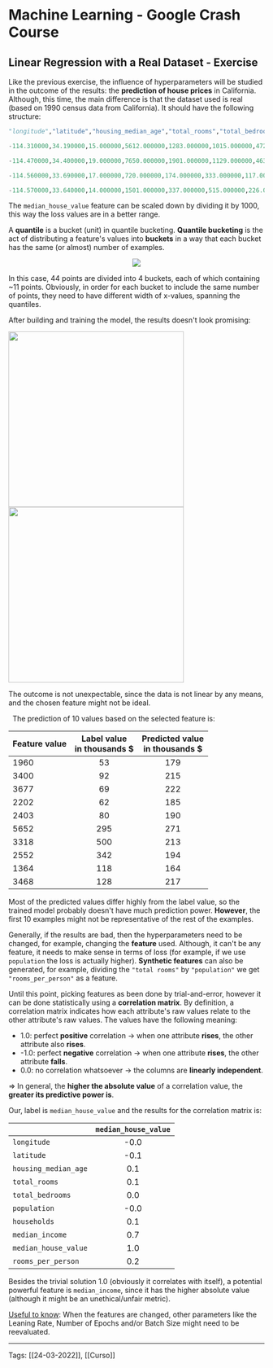 # Machine Learning - Google Crash Course
## Linear Regression with a Real Dataset - Exercise
Like the previous exercise, the influence of hyperparameters will be studied in the outcome of the results: the **prediction of house prices** in California. Although, this time, the main difference is that the dataset used is real (based on 1990 census data from California). It should have the following structure:
```py
"longitude","latitude","housing_median_age","total_rooms","total_bedrooms","population","households","median_income","median_house_value"

-114.310000,34.190000,15.000000,5612.000000,1283.000000,1015.000000,472.000000,1.493600,66900.000000

-114.470000,34.400000,19.000000,7650.000000,1901.000000,1129.000000,463.000000,1.820000,80100.000000

-114.560000,33.690000,17.000000,720.000000,174.000000,333.000000,117.000000,1.650900,85700.000000

-114.570000,33.640000,14.000000,1501.000000,337.000000,515.000000,226.000000,3.191700,73400.000000
```

The `median_house_value` feature can be scaled down by dividing it by 1000, this way the loss values are in a better range. 

A **quantile** is a bucket (unit) in quantile bucketing. **Quantile bucketing** is the act of distributing a feature's values into **buckets** in a way that each bucket has the same (or almost) number of examples.

<p align="center">
	<img src="https://developers.google.com/machine-learning/glossary/images/QuantileBucketing.svg">
</p>
In this case, 44 points are divided into 4 buckets, each of which containing ~11 points. Obviously, in order for each bucket to include the same number of points, they need to have different width of x-values, spanning the quantiles.

After building and training the model, the results doesn't look promising:
<p float="left">
	<img src="https://i.ibb.co/J5c1gW8/download.png" width=345>
	<img src="https://i.ibb.co/qkQ2T3k/download.png" width=345>
</p>
The outcome is not unexpectable, since the data is not linear by any means, and the chosen feature might not be ideal.

&nbsp;
 The prediction of 10 values based on the selected feature is:
 
|Feature value| Label value <br>in thousands \$|Predicted value <br>in thousands \$|
|----         |:----:                          |:----:                             |
|1960         |53                              |179                                |
|3400         |92                              |215                                |
|3677         |69                              |222                                |
|2202         |62                              |185                                |
|2403         |80                              |190                                |
|5652         |295                             |271                                |
|3318         |500                             |213                                |
|2552         |342                             |194                                |
|1364         |118                             |164                                |
|3468         |128                             |217                                |

Most of the predicted values differ highly from the label value, so the trained model probably doesn't have much prediction power. **However**, the first 10 examples might not be representative of the rest of the examples. 

Generally, if the results are bad, then the hyperparameters need to be changed, for example, changing the **feature** used. Although, it can't be any feature, it needs to make sense in terms of loss (for example, if we use `population` the loss is actually higher). **Synthetic features** can also be generated, for example, dividing the `"total rooms"` by `"population"` we get `"rooms_per_person"` as a feature.

Until this point, picking features as been done by trial-and-error, however it can be done statistically using a **correlation matrix**. By definition, a correlation matrix indicates how each attribute's raw values relate to the other attribute's raw values. The values have the following meaning:
- 1.0: perfect **positive** correlation -> when one attribute **rises**, the other attribute also **rises**.
- -1.0: perfect **negative** correlation -> when one attribute **rises**, the other attribute **falls**.
- 0.0: no correlation whatsoever -> the columns are **linearly independent**.

=> In general, the **higher the absolute value** of a correlation value, the **greater its predictive power is**.

Our, label is `median_house_value` and the results for the correlation matrix is:

|   |`median_house_value`|
|---|:---:|
|`longitude`|-0.0|
|`latitude`|-0.1|
|`housing_median_age`|0.1|
|`total_rooms`|0.1|
|`total_bedrooms`|0.0|
|`population`|-0.0|
|`households`|0.1|
|`median_income`|0.7|
|`median_house_value`|1.0|
|`rooms_per_person`|0.2|

Besides the trivial solution 1.0 (obviously it correlates with itself), a potential powerful feature is `median_income`, since it has the higher absolute value (although it might be an unethical/unfair metric).


<u>Useful to know</u>: When the features are changed, other parameters like the Leaning Rate, Number of Epochs and/or Batch Size might need to be reevaluated. 



---
Tags:
[[24-03-2022]], [[Curso]]
